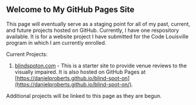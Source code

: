 ## Welcome to My GitHub Pages Site

This page will eventually serve as a staging point for all of my past, current, and future projects hosted on GitHub.  Currently, I have one respository available.  It is for a website project I have submitted for the Code Louisville program in which I am currently enrolled.

Current Projects:
  1. [blindspoton.com](http://www.blindspoton.com) - This is a starter site to provide venue reviews to the visually impaired.  It is also hosted on GitHub Pages at [https://danielproberts.github.io/blind-spot-on](https://danielproberts.github.io/blind-spot-on/).


Additional projects will be linked to this page as they are begun.
